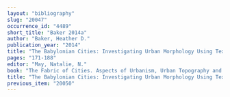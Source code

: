 ```yaml
---
layout: "bibliography"
slug: "20047"
occurrence_id: "4489"
short_title: "Baker 2014a"
author: "Baker, Heather D."
publication_year: "2014"
title: "The Babylonian Cities: Investigating Urban Morphology Using Texts and Archaeology"
pages: "171-188"
editor: "May, Natalie, N."
book: "The Fabric of Cities. Aspects of Urbanism, Urban Topography and Society in Mesopotamia, Greece and Rome, Culture and History of the Ancient Near East 68 (Leiden/Boston)"
title: "The Babylonian Cities: Investigating Urban Morphology Using Texts and Archaeology"
previous_item: "20050"
---
```

